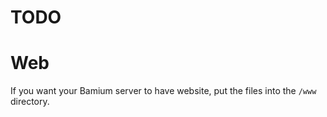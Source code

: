 # TODO


# Web

If you want your Bamium server to have website, put the files into the `/www` directory.

